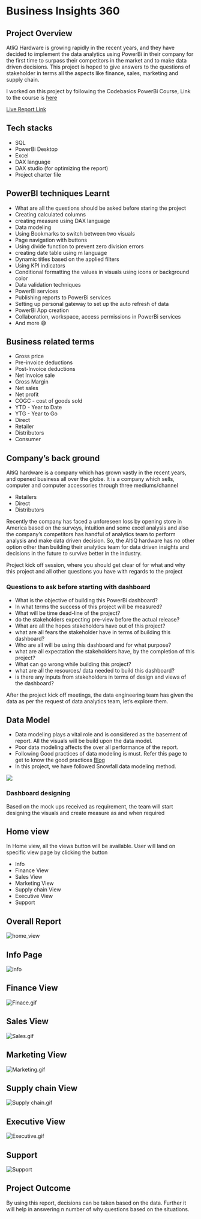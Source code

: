 # Business Insights 360

## Project Overview
AtliQ Hardware is growing rapidly in the recent years, and they have decided to implement the data analytics using PowerBi in their company for the first time to surpass their competitors in the market and to make data driven decisions. This project is hoped to give answers to the questions of stakeholder in terms all the aspects like finance, sales, marketing and supply chain.

I worked on this project by following the Codebasics PowerBi Course, Link to the course is [here](https://codebasics.io/landing-page/courses/power-bi-data-analysis-with-end-to-end-project?utm_campaign=codebasicsmaxperformancepaid&utm_id=googleadspaid&gad_source=1&gclid=CjwKCAiAlcyuBhBnEiwAOGZ2S780ILeDL3piuhck5U7QpbiyWbn0iYn3Pzpy-k6FDTqyJD4muFoQxRoCfs0QAvD_BwE)

[Live Report Link](https://app.powerbi.com/view?r=eyJrIjoiMmU4YmM3M2ItZGY4NS00MjlhLWExOTMtYzQ5OTUxZjQzODA5IiwidCI6ImM2ZTU0OWIzLTVmNDUtNDAzMi1hYWU5LWQ0MjQ0ZGM1YjJjNCJ9)

## Tech stacks

- SQL
- PowerBi Desktop
- Excel
- DAX language
- DAX studio (for optimizing the report)
- Project charter file

  
## PowerBI techniques Learnt

- What are all the questions should be asked before staring the project
- Creating calculated columns
- creating measure using DAX language
- Data modeling
- Using Bookmarks to switch between two visuals
- Page navigation with buttons
- Using divide function to prevent zero division errors
- creating date table using m language
- Dynamic titles based on the applied filters
- Using KPI indicators
- Conditional formatting the values in visuals using icons or background color
- Data validation techniques
- PowerBi services
- Publishing reports to PowerBi services
- Setting up personal gateway to set up the auto refresh of data
- PowerBi App creation
- Collaboration, workspace, access permissions in PowerBi services
- And more 😅

## Business related terms

- Gross price
- Pre-invoice deductions
- Post-Invoice deductions
- Net Invoice sale
- Gross Margin
- Net sales
- Net profit
- COGC - cost of goods sold
- YTD - Year to Date
- YTG - Year to Go
- Direct
- Retailer
- Distributors
- Consumer
  
## Company’s back ground

AltiQ hardware is a company which has grown vastly in the recent years, and opened business all over the globe. It is a company which sells, computer and computer accessories through three mediums/channel

- Retailers
- Direct
- Distributors

Recently the company has faced a unforeseen loss by opening store in America based on the surveys, intuition and some excel analysis and also the company’s competitors has handful of analytics team to perform analysis and make data driven decision. So, the AltiQ hardware has no other option other than building their analytics team for data driven insights and decisions in the future to survive better in the industry. 

Project kick off session, where you should get clear of for what and why this project and all other questions you have with regards to the project

### Questions to ask before starting with dashboard

- What is the objective of building this PowerBi dashboard?
- In what terms the success of this project will be measured?
- What will be time dead-line of the project?
- do the stakeholders expecting pre-view before the actual release?
- What are all the hopes stakeholders have out of this project?
- what are all fears the stakeholder have in terms of building this dashboard?
- Who are all will be using this dashboard and for what purpose?
- what are all expectation the stakeholders have, by the completion of this project?
- What can go wrong while building this project?
- what are all the resources/ data needed to build this dashboard?
- is there any inputs from stakeholders in terms of design and views of the dashboard?

After the project kick off meetings, the data engineering team has given the data as per the request of data analytics team, let’s explore them.

## Data Model

- Data modeling plays a vital role and is considered as the basement of report. All the visuals will be build upon the data model.
- Poor data modeling affects the over all performance of the report.
- Following Good practices of data modeling is must. Refer this page to get to know the good practices [Blog](https://addendanalytics.com/blog/data-modelling-best-practices/)
- In this project, we have followed Snowfall data modeling method.

<img src="https://github.com/kumar-amar98/-Business_Insights_360/blob/main/Resources/Data_model.png" class="center">

### Dashboard designing

Based on the mock ups received as requirement, the team will start designing the visuals and create measure as and when required

## Home view

In Home view, all the views button will be available. User will land on specific view page by clicking the button 

- Info
- Finance View
- Sales View
- Marketing View
- Supply chain View
- Executive View
- Support

## Overall Report
![home_view](https://github.com/kumar-amar98/-Business_Insights_360/blob/main/Resources/Home.PNG)

## Info Page

![info](https://github.com/kumar-amar98/-Business_Insights_360/blob/main/Resources/info.PNG)

## Finance View

![Finace.gif](https://github.com/kumar-amar98/-Business_Insights_360/blob/main/Resources/finance_view.PNG)
## Sales View

![Sales.gif](https://github.com/kumar-amar98/-Business_Insights_360/blob/main/Resources/sales_view.PNG)

## Marketing View

![Marketing.gif](https://github.com/kumar-amar98/-Business_Insights_360/blob/main/Resources/marketing_view.PNG)

## Supply chain View

![Supply chain.gif](https://github.com/kumar-amar98/-Business_Insights_360/blob/main/Resources/supply_chain_view.PNG)

## Executive View

![Executive.gif](https://github.com/kumar-amar98/-Business_Insights_360/blob/main/Resources/executive_view.PNG)

## Support

![Support](https://github.com/kumar-amar98/-Business_Insights_360/blob/main/Resources/support.PNG)
## Project Outcome

By using this report, decisions can be taken based on the data. Further it will help in answering n number of why questions based on the situations.
